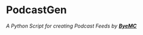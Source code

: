 # PodcastGen
*A Python Script for creating Podcast Feeds by [**ByeMC**](https://byemc.github.com/)*
